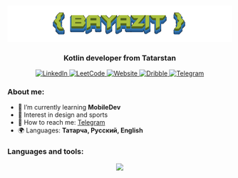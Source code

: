 <div id="header" align="center">
  <img src="https://github.com/albayazit/albayazit/blob/main/data/name.gif">
  <h3>Kotlin developer from Tatarstan</h3>
  <div id="socials" align="center"> 
    <a href= "https://www.linkedin.com/in/bayazit/" target="_blank">
      <img src="https://img.shields.io/badge/LinkedIn-blue?style=for-the-badge&logo=linkedin&logoColor=white" alt="LinkedIn"/>
    </a>
    <a href="https://leetcode.com/bayazit/" target="_blank">
      <img src="https://img.shields.io/badge/-LeetCode-FFA116?style=for-the-badge&logo=LeetCode&logoColor=black" alt="LeetCode"/>
    </a>
    <a href="https://bayazit.pro/" target="_blank">
      <img src="https://img.shields.io/badge/Website-green?style=for-the-badge&logo=devdotto&logoColor=white" alt="Website"/>
    </a>
    <a href="https://dribbble.com/albayazit" target="_blank">
      <img src="https://img.shields.io/badge/Dribbble-EA4C89?style=for-the-badge&logo=dribbble&logoColor=white" alt="Dribble"/>
    </a> 
    <a href="https://t.me/albayazit" target="_blank">
      <img src="https://img.shields.io/badge/Telegram-blue?style=for-the-badge&logo=telegram&logoColor=white" alt="Telegram"/>
    </a> 
  </div>
</div>


### About me:

- 🌱 I’m currently learning **MobileDev**
- 🔭 Interest in design and sports
- 📲 How to reach me: [Telegram](https://t.me/bayazitkhasan)
- 🌍 Languages: **Татарча, Русский, English**



### Languages and tools:

<p align="center">
  <a href="#">
    <img src="https://skillicons.dev/icons?i=kotlin,python,vscode,androidstudio,figma,c,cs,css,html,ai" />
  </a>
</p>
